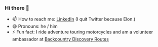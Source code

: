 ### Hi there 👋

<!--
**matt-manuel/matt-manuel** is a ✨ _special_ ✨ repository because its `README.md` (this file) appears on your GitHub profile.

Here are some ideas to get you started:

- 👯 I’m looking to collaborate on ...
- 🤔 I’m looking for help with ...
- 💬 Ask me about ...

-->

- 📫 How to reach me: [LinkedIn](https://linkedin.com/in/mattman) (I quit Twitter because Elon.)
- 😄 Pronouns: he / him
- ⚡ Fun fact: I ride adventure touring motorcycles and am a volunteer ambassador at [Backcountry Discovery Routes](https://ridebdr.com/)
